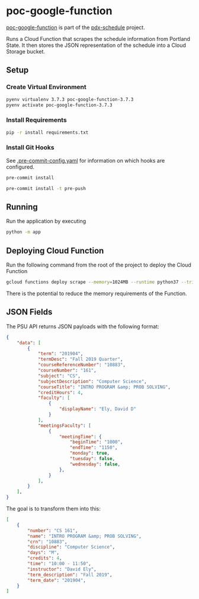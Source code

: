 # poc-google-function

[poc-google-function](https://github.com/michaelheyman/poc-google-function/) is part of the
[pdx-schedule](https://github.com/michaelheyman/pdx-schedule/) project.

Runs a Cloud Function that scrapes the schedule information from Portland State.
It then stores the JSON representation of the schedule into a Cloud Storage bucket.

## Setup

### Create Virtual Environment

```bash
pyenv virtualenv 3.7.3 poc-google-function-3.7.3
pyenv activate poc-google-function-3.7.3
```

### Install Requirements

```bash
pip -r install requirements.txt
```

### Install Git Hooks

See [.pre-commit-config.yaml](.pre-commit-config.yaml) for information on which hooks are configured.

```bash
pre-commit install
```

```bash
pre-commit install -t pre-push
```

## Running

Run the application by executing

```bash
python -m app
```

## Deploying Cloud Function

Run the following command from the root of the project to deploy the Cloud Function

```bash
gcloud functions deploy scrape --memory=1024MB --runtime python37 --trigger-http --region us-central1
```

There is the potential to reduce the memory requirements of the Function.

## JSON Fields

The PSU API returns JSON payloads with the following format:

```json
{
    "data": [
        {
            "term": "201904",
            "termDesc": "Fall 2019 Quarter",
            "courseReferenceNumber": "10883",
            "courseNumber": "161",
            "subject": "CS",
            "subjectDescription": "Computer Science",
            "courseTitle": "INTRO PROGRAM &amp; PROB SOLVING",
            "creditHours": 4,
            "faculty": [
                {
                    "displayName": "Ely, David D"
                }
            ],
            "meetingsFaculty": [
                {
                    "meetingTime": {
                        "beginTime": "1000",
                        "endTime": "1150",
                        "monday": true,
                        "tuesday": false,
                        "wednesday": false,
                    },
                }
            ],
        }
    ],
}
```

The goal is to transform them into this:

```json
[
    {
        "number": "CS 161",
        "name": "INTRO PROGRAM &amp; PROB SOLVING",
        "crn": "10883",
        "discipline": "Computer Science",
        "days": "M",
        "credits": 4,
        "time": "10:00 - 11:50",
        "instructor": "David Ely",
        "term_description": "Fall 2019",
        "term_date": "201904",
    }
]
```
